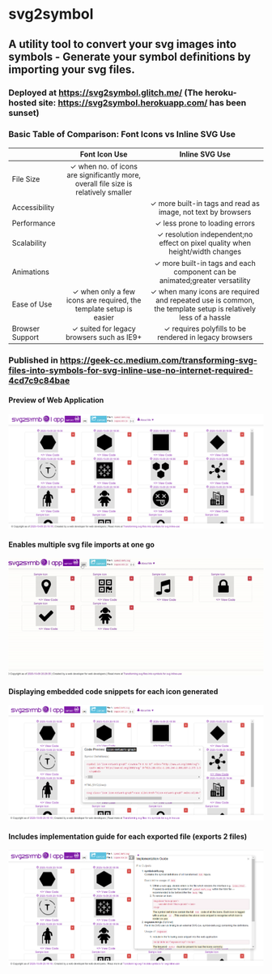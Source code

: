 # svg2symbol
## A utility tool to convert your svg images into symbols - Generate your symbol definitions by importing your svg files.
### Deployed at https://svg2symbol.glitch.me/ (The heroku-hosted site: https://svg2symbol.herokuapp.com/ has been sunset)
### Basic Table of Comparison: Font Icons vs Inline SVG Use
|   | Font Icon Use | Inline SVG Use  |
| :------ | :-: | :-: |
| File Size | ✓ when no. of icons are significantly more, overall file size is relatively smaller |   |
| Accessibility |   | ✓ more built-in tags and read as image, not text by browsers |
| Performance |   | ✓ less prone to loading errors |
| Scalability |   | ✓ resolution independent;no effect on pixel quality when height/width changes |
| Animations  |   | ✓ more built-in tags and each component can be animated;greater versatility |
| Ease of Use | ✓ when only a few icons are required, the template setup is easier | ✓ when many icons are required and repeated use is common, the template setup is relatively less of a hassle |
| Browser Support | ✓ suited for legacy browsers such as IE9+ | ✓ requires polyfills to be rendered in legacy browsers |

### Published in https://geek-cc.medium.com/transforming-svg-files-into-symbols-for-svg-inline-use-no-internet-required-4cd7c9c84bae
#### Preview of Web Application
![Web App Preview Onload](https://github.com/incubated-geek-cc/svg2symbol/blob/main/public/img/preview.png)

#### Enables multiple svg file imports at one go
![Web App Preview Import Multiple Files](https://github.com/incubated-geek-cc/svg2symbol/blob/main/public/img/demo.gif)

#### Displaying embedded code snippets for each icon generated
![Web App Preview View Code](https://github.com/incubated-geek-cc/svg2symbol/blob/main/public/img/preview_2.png)

#### Includes implementation guide for each exported file (exports 2 files)
![Web App Preview Implementation Guide](https://github.com/incubated-geek-cc/svg2symbol/blob/main/public/img/preview_3.png)